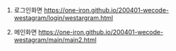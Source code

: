 
1. 로그인화면
https://one-iron.github.io/200401-wecode-westagram/login/westargram.html

2. 메인화면
https://one-iron.github.io/200401-wecode-westagram/main/main2.html
